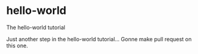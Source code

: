 # hello-world
The hello-world tutorial

Just another step in the hello-world tutorial...
Gonne make pull request on this one.
